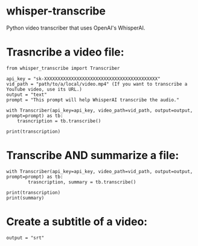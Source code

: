 # whisper-transcribe
Python video transcriber that uses OpenAI's WhisperAI.

# Trasncribe a video file:
    from whisper_transcribe import Transcriber

    api_key = "sk-XXXXXXXXXXXXXXXXXXXXXXXXXXXXXXXXXXXXXXXXXX"
    vid_path = "path/to/a/local/video.mp4" (If you want to transcribe a YouTube video, use its URL.)
    output = "text"
    prompt = "This prompt will help WhisperAI transcribe the audio."

    with Transcriber(api_key=api_key, video_path=vid_path, output=output, prompt=prompt) as tb:
        trasncription = tb.transcribe()

    print(transcription)

# Transcribe AND summarize a file:
    with Transcriber(api_key=api_key, video_path=vid_path, output=output, prompt=prompt) as tb:
            trasncription, summary = tb.transcribe()

    print(transcription)
    print(summary)

# Create a subtitle of a video:
    output = "srt"